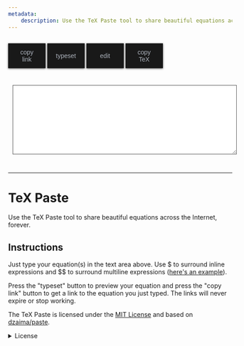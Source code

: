 ```yaml
---
metadata:
    description: Use the TeX Paste tool to share beautiful equations across the Internet, forever.
---
```


<style>
textarea, button {
    /* Apart from the colours, styling copied from the "Search" bar in the blog. */
    border-top-color: #555555;
    border-top-style: solid;
    border-top-width: 0.05rem;
    border-right-color: #555555;
    border-right-style: solid;
    border-right-width: 0.05rem;
    border-bottom-color: #555555;
    border-bottom-style: solid;
    border-bottom-width: 0.05rem;
    border-left-color: #555555;
    border-left-style: solid;
    border-left-width: 0.05rem;
    border-image-outset: 0;
    border-image-repeat: stretch;
    border-image-slice: 100%;
    border-image-source: none;
    border-image-width: 1;
}

button {
    font-size:1em;
    width:6em;
    height:4em;
    vertical-align:top;
    margin-top:1em;
    margin-bottom:1em;
    background: #191919;
    border: none;
    box-shadow: 0 1px 4px #555555;
}

button:disabled {
    background: #333333;
    box-shadow: none;
}

button:hover {
    background: #202a37;
}

textarea, button, #genc {
    color: #adb3bd;
    font-family: "Miriam Libre", sans-serif;
}
</style>

<button id="saveB" title="alt+s" class="button" onclick="save_tex(true)"           >copy<br>link</button>
<button id="viewB" title="alt+v" class="button" onclick="editor_mode(2)"           >typeset     </button>
<button id="editB" title="alt+e" class="button" onclick="editor_mode(0)"           >edit        </button>
<button id="copyB" title="alt+c" class="button" onclick="copy_link(tex_area.value)">copy<br>TeX</button>

<div style="top:4em; left:.5em; right:.5em; bottom:0; font-size:125%; color:#101010;">
    <textarea class="mainArea" id="tex_area" spellcheck="false" style="width:100%;margin:10px" rows="10"></textarea>
    <div class="mainArea" id="genc">
    </div>
</div>

<script src="https://mathspp.com/user/themes/myquark/js/pako.min.js"></script>

<script>
    MathJax = {
    tex: {
        inlineMath: [['$', '$'], ['\\(', '\\)']]
    },
    svg: {
        fontCache: 'global'
    }
    };
</script>
<script type="text/javascript" id="MathJax-script" src="https://cdn.jsdelivr.net/npm/mathjax@3/es5/tex-svg.js"></script>

  <script type="text/javascript">
    var EDITOR_MODE = 0; // 0-edit; 2-view

    function editor_mode(mode) {
      EDITOR_MODE = mode;
      tex_area.style.display = EDITOR_MODE==0? 'block' : 'none';
      genc.style.display = EDITOR_MODE==2? 'block' : 'none';
      editB.disabled = EDITOR_MODE==0;
      viewB.disabled = EDITOR_MODE==2;
      if (mode==0) tex_area.focus();
      if (mode==2) texify_input();
    }
    
    
    function texify_input() {
        genc.innerText = tex_area.value;
        genc.style="";
        MathJax.typeset();
    }
    
    function save_tex(copyLink = false) {
      let b64 = "#0"+tex_enc(tex_area.value);
      history.pushState({}, "", b64);
      if (copyLink) copy_link(location.href.replace("/#", "#"));
    }
    function tex_enc(str = tex_area.value) {
      let bytes = new TextEncoder("utf-8").encode(str);
      return tex_arrToB64(tex_deflate(bytes));
    }
    function tex_dec(str) {
      try {
        return new TextDecoder("utf-8").decode(tex_inflate(tex_b64ToArr(str)));
      } catch (e) {
        return "failed to decode - full link not copied?";
      }
    }

    function tex_arrToB64(arr) {
      var bytestr = "";
      arr.forEach(c => bytestr+= String.fromCharCode(c));
      return btoa(bytestr).replace(/\+/g, "@").replace(/=+/, "");
    }
    function tex_b64ToArr(str) {
      return new Uint8Array([...atob(decodeURIComponent(str).replace(/@/g, "+"))].map(c=>c.charCodeAt()))
    }
    
    function tex_deflate(arr) {
      return pako.deflateRaw(arr, {"level": 9});
    }
    function tex_inflate(arr) {
      return pako.inflateRaw(arr);
    }

    function copy_link(str) {
      navigator.clipboard.writeText(str);
    }

    function tex_load_page() {
      tex_area.value = "";
      let hash = decodeURIComponent(location.hash.slice(1));
      let v = hash[0];
      hash = hash.slice(1); // remove version
      if (hash) {
        let parts = hash.split("#");
        tex_area.value = parts[0]? tex_dec(parts[0]) : "";
        editor_mode(tex_area.value? 2 : 0);g
      } else editor_mode(0);
    }
    tex_load_page();
    window.onhashchange=tex_load_page;
    
    document.addEventListener("keydown", e => {
      let code = e.code;
      let ctrl = e.ctrlKey;
      let alt = e.altKey;
      if (alt) {
        if (code == 'KeyS') { saveB.click(); e.preventDefault(); viewB.click(); }
        if (code == 'KeyE') { editB.click(); e.preventDefault(); tex_area.focus(); }
        if (code == 'KeyV') { viewB.click(); e.preventDefault(); }
        if (code == 'KeyC') { copyB.click(); e.preventDefault(); }
      }
      if (ctrl && code == 'KeyR') save_tex(false);
      if (code == 'F5') save_tex(false);
    });
  </script>

<br />

---

# TeX Paste

Use the TeX Paste tool to share beautiful equations across the Internet, forever.

## Instructions

Just type your equation(s) in the text area above. Use \$ to surround inline expressions and \$\$ to surround multiline expressions ([here's an example][multiline]).

Press the "typeset" button to preview your equation and press the "copy link" button to get a link to the equation you just typed. The links will never expire or stop working.

The TeX Paste is licensed under the [MIT License][mit] and based on [dzaima/paste][dzaima-paste].

<details>
<summary>License</summary>
Copyright 2020 Rodrigo Girão Serrão.
<br />
Permission is hereby granted, free of charge, to any person obtaining a copy of this software and associated documentation files (the "Software"), to deal in the Software without restriction, including without limitation the rights to use, copy, modify, merge, publish, distribute, sublicense, and/or sell copies of the Software, and to permit persons to whom the Software is furnished to do so, subject to the following conditions:
<br />
<br />
The above copyright notice and this permission notice shall be included in all copies or substantial portions of the Software.
<br />
<br />
THE SOFTWARE IS PROVIDED "AS IS", WITHOUT WARRANTY OF ANY KIND, EXPRESS OR IMPLIED, INCLUDING BUT NOT LIMITED TO THE WARRANTIES OF MERCHANTABILITY, FITNESS FOR A PARTICULAR PURPOSE AND NONINFRINGEMENT. IN NO EVENT SHALL THE AUTHORS OR COPYRIGHT HOLDERS BE LIABLE FOR ANY CLAIM, DAMAGES OR OTHER LIABILITY, WHETHER IN AN ACTION OF CONTRACT, TORT OR OTHERWISE, ARISING FROM, OUT OF OR IN CONNECTION WITH THE SOFTWARE OR THE USE OR OTHER DEALINGS IN THE SOFTWARE.
</details>

[mit]: https://opensource.org/licenses/MIT
[dzaima-paste]: https://github.com/dzaima/paste
[multiline]: https://mathspp.com/texpaste#0C8lXKM7PKUtVUEmsiDNS0FZIqgASyQq2CgYqCiWJ2alcXCoqFUBuTFpRYnK1bpJCTEGuQkxxYVFJdRJQg66CSWJybW21UWKtigoA
